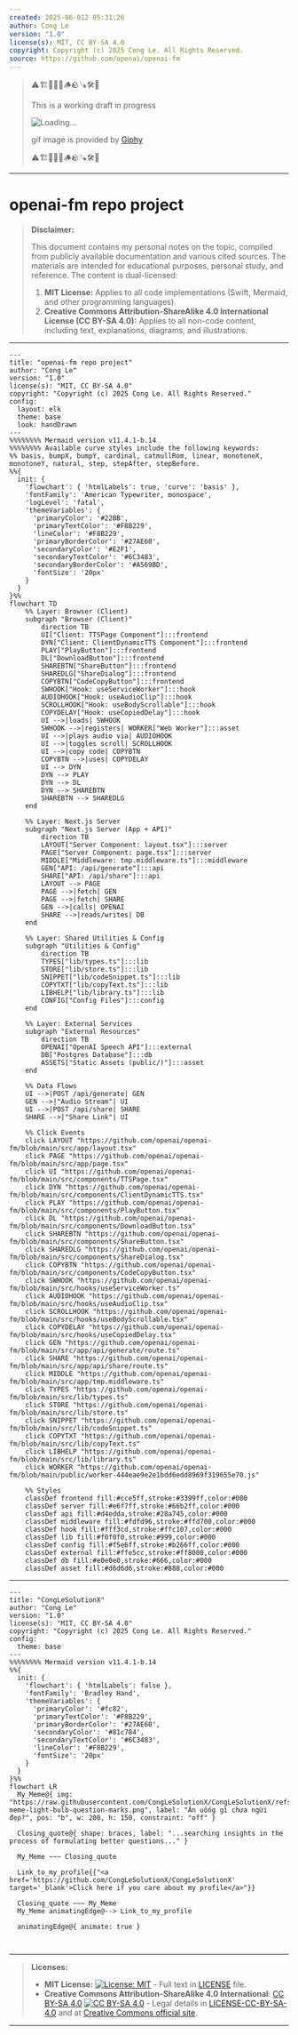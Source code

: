 ```yaml
---
created: 2025-06-012 05:31:26
author: Cong Le
version: "1.0"
license(s): MIT, CC BY-SA 4.0
copyright: Copyright (c) 2025 Cong Le. All Rights Reserved.
source: https://github.com/openai/openai-fm
---
```



> ⚠️🏗️🚧🦺🧱🪵🪨🪚🛠️👷
> 
> This is a working draft in progress
> 
> ![Loading...](https://media4.giphy.com/media/v1.Y2lkPTc5MGI3NjExZHAyMzVpZjgwam0xMnM4enB5NGF0dWY1bXdodWRpbnNhaWc1d2tyaiZlcD12MV9pbnRlcm5hbF9naWZfYnlfaWQmY3Q9Zw/g04z0nleBRRcmlumuv/giphy.gif)
>
> gif image is provided by [Giphy](https://giphy.com)
> 
> ⚠️🏗️🚧🦺🧱🪵🪨🪚🛠️👷


----




# openai-fm repo project
> **Disclaimer:**
>
> This document contains my personal notes on the topic,
> compiled from publicly available documentation and various cited sources.
> The materials are intended for educational purposes, personal study, and reference.
> The content is dual-licensed:
> 1. **MIT License:** Applies to all code implementations (Swift, Mermaid, and other programming languages).
> 2. **Creative Commons Attribution-ShareAlike 4.0 International License (CC BY-SA 4.0):** Applies to all non-code content, including text, explanations, diagrams, and illustrations.
---

```mermaid
---
title: "openai-fm repo project"
author: "Cong Le"
version: "1.0"
license(s): "MIT, CC BY-SA 4.0"
copyright: "Copyright (c) 2025 Cong Le. All Rights Reserved."
config:
  layout: elk
  theme: base
  look: handDrawn
---
%%%%%%%% Mermaid version v11.4.1-b.14
%%%%%%%% Available curve styles include the following keywords:
%% basis, bumpX, bumpY, cardinal, catmullRom, linear, monotoneX, monotoneY, natural, step, stepAfter, stepBefore.
%%{
  init: {
    'flowchart': { 'htmlLabels': true, 'curve': 'basis' },
    'fontFamily': 'American Typewriter, monospace',
    'logLevel': 'fatal',
    'themeVariables': {
      'primaryColor': '#22BB',
      'primaryTextColor': '#F8B229',
      'lineColor': '#F8B229',
      'primaryBorderColor': '#27AE60',
      'secondaryColor': '#E2F1',
      'secondaryTextColor': '#6C3483',
      'secondaryBorderColor': '#A569BD',
      'fontSize': '20px'
    }
  }
}%%
flowchart TD
    %% Layer: Browser (Client)
    subgraph "Browser (Client)"
        direction TB
        UI["Client: TTSPage Component"]:::frontend
        DYN["Client: ClientDynamicTTS Component"]:::frontend
        PLAY["PlayButton"]:::frontend
        DL["DownloadButton"]:::frontend
        SHAREBTN["ShareButton"]:::frontend
        SHAREDLG["ShareDialog"]:::frontend
        COPYBTN["CodeCopyButton"]:::frontend
        SWHOOK["Hook: useServiceWorker"]:::hook
        AUDIOHOOK["Hook: useAudioClip"]:::hook
        SCROLLHOOK["Hook: useBodyScrollable"]:::hook
        COPYDELAY["Hook: useCopiedDelay"]:::hook
        UI -->|loads| SWHOOK
        SWHOOK -->|registers| WORKER["Web Worker"]:::asset
        UI -->|plays audio via| AUDIOHOOK
        UI -->|toggles scroll| SCROLLHOOK
        UI -->|copy code| COPYBTN
        COPYBTN -->|uses| COPYDELAY
        UI --> DYN
        DYN --> PLAY
        DYN --> DL
        DYN --> SHAREBTN
        SHAREBTN --> SHAREDLG
    end

    %% Layer: Next.js Server
    subgraph "Next.js Server (App + API)" 
        direction TB
        LAYOUT["Server Component: layout.tsx"]:::server
        PAGE["Server Component: page.tsx"]:::server
        MIDDLE["Middleware: tmp.middleware.ts"]:::middleware
        GEN["API: /api/generate"]:::api
        SHARE["API: /api/share"]:::api
        LAYOUT --> PAGE
        PAGE -->|fetch| GEN
        PAGE -->|fetch| SHARE
        GEN -->|calls| OPENAI
        SHARE -->|reads/writes| DB
    end

    %% Layer: Shared Utilities & Config
    subgraph "Utilities & Config"
        direction TB
        TYPES["lib/types.ts"]:::lib
        STORE["lib/store.ts"]:::lib
        SNIPPET["lib/codeSnippet.ts"]:::lib
        COPYTXT["lib/copyText.ts"]:::lib
        LIBHELP["lib/library.ts"]:::lib
        CONFIG["Config Files"]:::config
    end

    %% Layer: External Services
    subgraph "External Resources"
        direction TB
        OPENAI["OpenAI Speech API"]:::external
        DB["Postgres Database"]:::db
        ASSETS["Static Assets (public/)"]:::asset
    end

    %% Data Flows
    UI -->|POST /api/generate| GEN
    GEN -->|"Audio Stream"| UI
    UI -->|POST /api/share| SHARE
    SHARE -->|"Share Link"| UI

    %% Click Events
    click LAYOUT "https://github.com/openai/openai-fm/blob/main/src/app/layout.tsx"
    click PAGE "https://github.com/openai/openai-fm/blob/main/src/app/page.tsx"
    click UI "https://github.com/openai/openai-fm/blob/main/src/components/TTSPage.tsx"
    click DYN "https://github.com/openai/openai-fm/blob/main/src/components/ClientDynamicTTS.tsx"
    click PLAY "https://github.com/openai/openai-fm/blob/main/src/components/PlayButton.tsx"
    click DL "https://github.com/openai/openai-fm/blob/main/src/components/DownloadButton.tsx"
    click SHAREBTN "https://github.com/openai/openai-fm/blob/main/src/components/ShareButton.tsx"
    click SHAREDLG "https://github.com/openai/openai-fm/blob/main/src/components/ShareDialog.tsx"
    click COPYBTN "https://github.com/openai/openai-fm/blob/main/src/components/CodeCopyButton.tsx"
    click SWHOOK "https://github.com/openai/openai-fm/blob/main/src/hooks/useServiceWorker.ts"
    click AUDIOHOOK "https://github.com/openai/openai-fm/blob/main/src/hooks/useAudioClip.tsx"
    click SCROLLHOOK "https://github.com/openai/openai-fm/blob/main/src/hooks/useBodyScrollable.tsx"
    click COPYDELAY "https://github.com/openai/openai-fm/blob/main/src/hooks/useCopiedDelay.tsx"
    click GEN "https://github.com/openai/openai-fm/blob/main/src/app/api/generate/route.ts"
    click SHARE "https://github.com/openai/openai-fm/blob/main/src/app/api/share/route.ts"
    click MIDDLE "https://github.com/openai/openai-fm/blob/main/src/app/tmp.middleware.ts"
    click TYPES "https://github.com/openai/openai-fm/blob/main/src/lib/types.ts"
    click STORE "https://github.com/openai/openai-fm/blob/main/src/lib/store.ts"
    click SNIPPET "https://github.com/openai/openai-fm/blob/main/src/lib/codeSnippet.ts"
    click COPYTXT "https://github.com/openai/openai-fm/blob/main/src/lib/copyText.ts"
    click LIBHELP "https://github.com/openai/openai-fm/blob/main/src/lib/library.ts"
    click WORKER "https://github.com/openai/openai-fm/blob/main/public/worker-444eae9e2e1bdd6edd8969f319655e70.js"

    %% Styles
    classDef frontend fill:#cce5ff,stroke:#3399ff,color:#000
    classDef server fill:#e6f7ff,stroke:#66b2ff,color:#000
    classDef api fill:#d4edda,stroke:#28a745,color:#000
    classDef middleware fill:#fdfd96,stroke:#ffd700,color:#000
    classDef hook fill:#fff3cd,stroke:#ffc107,color:#000
    classDef lib fill:#f0f0f0,stroke:#999,color:#000
    classDef config fill:#f5e6ff,stroke:#b266ff,color:#000
    classDef external fill:#ffe5cc,stroke:#ff8000,color:#000
    classDef db fill:#e0e0e0,stroke:#666,color:#000
    classDef asset fill:#d6d6d6,stroke:#888,color:#000
```


---

<!-- 
```mermaid
%% Current Mermaid version
info
```  -->


```mermaid
---
title: "CongLeSolutionX"
author: "Cong Le"
version: "1.0"
license(s): "MIT, CC BY-SA 4.0"
copyright: "Copyright (c) 2025 Cong Le. All Rights Reserved."
config:
  theme: base
---
%%%%%%%% Mermaid version v11.4.1-b.14
%%{
  init: {
    'flowchart': { 'htmlLabels': false },
    'fontFamily': 'Bradley Hand',
    'themeVariables': {
      'primaryColor': '#fc82',
      'primaryTextColor': '#F8B229',
      'primaryBorderColor': '#27AE60',
      'secondaryColor': '#81c784',
      'secondaryTextColor': '#6C3483',
      'lineColor': '#F8B229',
      'fontSize': '20px'
    }
  }
}%%
flowchart LR
  My_Meme@{ img: "https://raw.githubusercontent.com/CongLeSolutionX/CongLeSolutionX/refs/heads/main/assets/images/My-meme-light-bulb-question-marks.png", label: "Ăn uống gì chưa ngừi đẹp?", pos: "b", w: 200, h: 150, constraint: "off" }

  Closing_quote@{ shape: braces, label: "...searching insights in the process of formulating better questions..." }
    
  My_Meme ~~~ Closing_quote
    
  Link_to_my_profile{{"<a href='https://github.com/CongLeSolutionX/CongLeSolutionX' target='_blank'>Click here if you care about my profile</a>"}}

  Closing_quote ~~~ My_Meme
  My_Meme animatingEdge@--> Link_to_my_profile
  
  animatingEdge@{ animate: true }



```

---
>**Licenses:**
>
>- **MIT License:**  [![License: MIT](https://img.shields.io/badge/License-MIT-yellow.svg)](LICENSE) - Full text in [LICENSE](LICENSE) file.
>- **Creative Commons Attribution-ShareAlike 4.0 International**: [CC BY-SA 4.0](https://creativecommons.org/licenses/by-sa/4.0/) [![CC BY-SA 4.0](https://licensebuttons.net/l/by-sa/4.0/88x31.png)](https://creativecommons.org/licenses/by-sa/4.0/) - Legal details in [LICENSE-CC-BY-SA-4.0](THE_PAST/LICENSE-CC-BY-SA-4.0) and at [Creative Commons official site](https://creativecommons.org/licenses/by-sa/4.0/).
>
---
